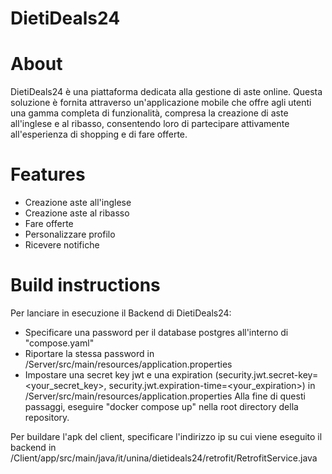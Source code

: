 # DietiDeals24

# About
DietiDeals24 è una piattaforma dedicata alla gestione di aste online. Questa soluzione è fornita attraverso un'applicazione mobile che offre agli utenti una gamma completa di funzionalità, compresa la creazione di aste all'inglese e al ribasso, consentendo loro di partecipare attivamente all'esperienza di shopping e di fare offerte.

# Features
- Creazione aste all'inglese
- Creazione aste al ribasso
- Fare offerte
- Personalizzare profilo
- Ricevere notifiche

# Build instructions
Per lanciare in esecuzione il Backend di DietiDeals24:
- Specificare una password per il database postgres all'interno di "compose.yaml"
- Riportare la stessa password in /Server/src/main/resources/application.properties
- Impostare una secret key jwt e una expiration (security.jwt.secret-key=<your_secret_key>, security.jwt.expiration-time=<your_expiration>) in /Server/src/main/resources/application.properties
Alla fine di questi passaggi, eseguire "docker compose up" nella root directory della repository.

Per buildare l'apk del client, specificare l'indirizzo ip su cui viene eseguito il backend in /Client/app/src/main/java/it/unina/dietideals24/retrofit/RetrofitService.java

